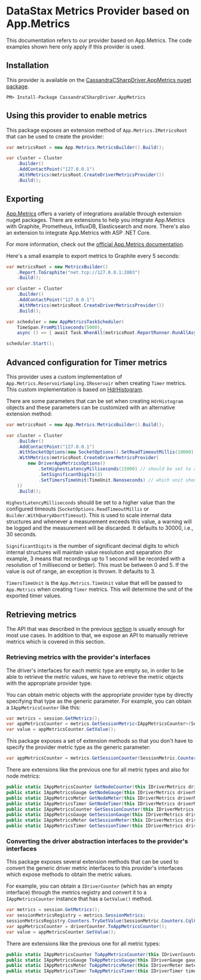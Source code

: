 # DataStax Metrics Provider based on App.Metrics

This documentation refers to our provider based on App.Metrics. The code examples shown here only apply if this provider is used.

## Installation

This provider is available on the [CassandraCSharpDriver.AppMetrics nuget package].

```
PM> Install-Package CassandraCSharpDriver.AppMetrics
```

## Using this provider to enable metrics

This package exposes an extension method of `App.Metrics.IMetricsRoot` that can be used to create the provider:

```csharp
var metricsRoot = new App.Metrics.MetricsBuilder().Build();

var cluster = Cluster
    .Builder()
    .AddContactPoint("127.0.0.1")
    .WithMetrics(metricsRoot.CreateDriverMetricsProvider())
    .Build();
```

## Exporting

[App.Metrics] offers a variety of integrations available through extension nuget packages. There are extensions to help you integrate App.Metrics with Graphite, Prometheus, InfluxDB, Elasticsearch and more. There's also an extension to integrate App.Metrics with ASP .NET Core.

For more information, check out the [official App.Metrics documentation].

Here's a small example to export metrics to Graphite every 5 seconds:

```csharp
var metricsRoot = new MetricsBuilder()
    .Report.ToGraphite("net.tcp://127.0.0.1:2003")
    .Build();

var cluster = Cluster
    .Builder()
    .AddContactPoint("127.0.0.1")
    .WithMetrics(metricsRoot.CreateDriverMetricsProvider())
    .Build();

var scheduler = new AppMetricsTaskScheduler(
    TimeSpan.FromMilliseconds(5000),
    async () => { await Task.WhenAll(metricsRoot.ReportRunner.RunAllAsync()); });

scheduler.Start();
```

## Advanced configuration for Timer metrics

This provider uses a custom implementation of `App.Metrics.ReservoirSampling.IReservoir` when creating `Timer` metrics. This custom implementation is based on [HdrHistogram].

There are some parameters that can be set when creating `HdrHistogram` objects and these parameters can be customized with an alternative extension method:

```csharp
var metricsRoot = new App.Metrics.MetricsBuilder().Build();

var cluster = Cluster
    .Builder()
    .AddContactPoint("127.0.0.1")
    .WithSocketOptions(new SocketOptions().SetReadTimeoutMillis(10000))
    .WithMetrics(metricsRoot.CreateDriverMetricsProvider(
        new DriverAppMetricsOptions()
            .SetHighestLatencyMilliseconds(15000) // should be set to a value that is higher than the configured timeout
            .SetSignificantDigits(3)
            .SetTimersTimeUnit(TimeUnit.Nanoseconds) // which unit should be used for the Timer metrics
    ))
    .Build();
```

`HighestLatencyMilliseconds` should be set to a higher value than the configured timeouts (`SocketOptions.ReadTimeoutMillis` or `Builder.WithQueryAbortTimeout`). This is used to scale internal data structures and whenever a measurement exceeds this value, a warning will be logged and the measurement will be discarded. It defaults to 30000, i.e., 30 seconds.

`SignificantDigits` is the number of significant decimal digits to which internal structures will maintain value resolution and separation (for example, 3 means that recordings up to 1 second will be recorded with a resolution of 1 millisecond or better). This must be between 0 and 5. If the value is out of range, an exception is thrown. It defaults to 3.

`TimersTimeUnit` is the `App.Metrics.TimeUnit` value that will be passed to `App.Metrics` when creating `Timer` metrics. This will determine the unit of the exported timer values.

## Retrieving metrics

The API that was described in the previous [section](#Exporting) is usually enough for most use cases. In addition to that, we expose an API to manually retrieve metrics which is covered in this section.

### Retrieving metrics with the provider's interfaces

The driver's interfaces for each metric type are empty so, in order to be able to retrieve the metric values, we have to retrieve the metric objects with the appropriate provider type.

You can obtain metric objects with the appropriate provider type by directly specifying that type as the generic parameter. For example, you can obtain a `IAppMetricsCounter` like this:

```csharp
var metrics = session.GetMetrics();
var appMetricsCounter = metrics.GetSessionMetric<IAppMetricsCounter>(SessionMetric.Counters.CqlClientTimeouts);
var value = appMetricsCounter.GetValue();
```

This package exposes a set of extension methods so that you don't have to specify the provider metric type as the generic parameter:

```csharp
var appMetricsCounter = metrics.GetSessionCounter(SessionMetric.Counters.CqlClientTimeouts);
```

There are extensions like the previous one for all metric types and also for node metrics:

```csharp
public static IAppMetricsCounter GetNodeCounter(this IDriverMetrics driverMetrics, Host host, NodeMetric nodeMetric);
public static IAppMetricsGauge GetNodeGauge(this IDriverMetrics driverMetrics, Host host, NodeMetric nodeMetric);
public static IAppMetricsMeter GetNodeMeter(this IDriverMetrics driverMetrics, Host host, NodeMetric nodeMetric);
public static IAppMetricsTimer GetNodeTimer(this IDriverMetrics driverMetrics, Host host, NodeMetric nodeMetric);
public static IAppMetricsCounter GetSessionCounter(this IDriverMetrics driverMetrics, SessionMetric sessionMetric);
public static IAppMetricsGauge GetSessionGauge(this IDriverMetrics driverMetrics, SessionMetric sessionMetric);
public static IAppMetricsMeter GetSessionMeter(this IDriverMetrics driverMetrics, SessionMetric sessionMetric);
public static IAppMetricsTimer GetSessionTimer(this IDriverMetrics driverMetrics, SessionMetric sessionMetric);
```

### Converting the driver abstraction interfaces to the provider's interfaces

This package exposes several extension methods that can be used to convert the generic driver metric interfaces to this provider's interfaces which expose methods to obtain the metric values.

For example, you can obtain a `IDriverCounter` (which has an empty interface) through the metrics registry and convert it to a `IAppMetricsCounter` instance that has a `GetValue()` method.

```csharp
var metrics = session.GetMetrics();
var sessionMetricsRegistry = metrics.SessionMetrics;
sessionMetricsRegistry.Counters.TryGetValue(SessionMetric.Counters.CqlClientTimeouts, out var driverCounter);
var appMetricsCounter = driverCounter.ToAppMetricsCounter();
var value = appMetricsCounter.GetValue();
```

There are extensions like the previous one for all metric types:

```csharp
public static IAppMetricsCounter ToAppMetricsCounter(this IDriverCounter counter);
public static IAppMetricsGauge ToAppMetricsGauge(this IDriverGauge gauge);
public static IAppMetricsMeter ToAppMetricsMeter(this IDriverMeter meter);
public static IAppMetricsTimer ToAppMetricsTimer(this IDriverTimer timer);
```

[CassandraCSharpDriver.AppMetrics nuget package]: https://www.nuget.org/packages/CassandraCSharpDriver.AppMetrics/
[HdrHistogram]: https://github.com/HdrHistogram/HdrHistogram.NET
[official App.Metrics documentation]: https://www.app-metrics.io/
[App.Metrics]: https://github.com/AppMetrics/AppMetrics
